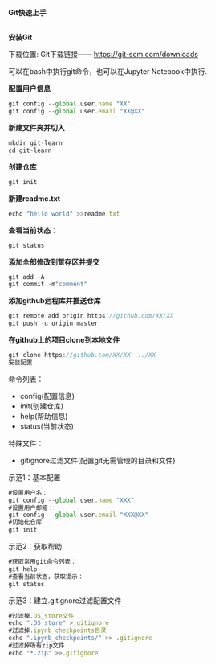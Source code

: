 **Git快速上手**

## 

**安装Git**

下载位置: Git下载链接—— https://git-scm.com/downloads

可以在bash中执行git命令，也可以在Jupyter Notebook中执行.

**配置用户信息**

```javascript
git config --global user.name "XX"
git config --global user.email "XX@XX"
```

**新建文件夹并切入**

```javascript
mkdir git-learn
cd git-learn
```

**创建仓库**

```javascript
git init
```

**新建readme.txt**

```javascript
echo "hello world" >>readme.txt
```

**查看当前状态：**

```javascript
git status
```

**添加全部修改到暂存区并提交**

```javascript
git add -A
git commit -m"comment"
```

**添加github远程库并推送仓库**

```javascript
git remote add origin https://github.com/XX/XX
git push -u origin master
```

**在github上的项目clone到本地文件**

```javascript
git clone https://github.com/XX/XX  ../XX
安装配置
```

命令列表：

- config(配置信息)
- init(创建仓库)
- help(帮助信息)
- status(当前状态)

特殊文件：

- gitignore过滤文件(配置git无需管理的目录和文件)

示范1：基本配置

```javascript
#设置用户名：
git config --global user.name "XXX"
#设置用户邮箱：
git config --global user.email "XXX@XX"
#初始化仓库
git init 
```

示范2：获取帮助

```javascript
#获取常用git命令列表：
git help
#查看当前状态，获取提示：
git status
```

示范3：建立.gitignore过滤配置文件

```javascript
#过滤掉.DS_store文件
echo ".DS_store" >.gitignore
#过滤掉.ipynb_checkpoints目录
echo ".ipynb_checkpoints/" >> .gitignore
#过滤掉所有zip文件
echo "*.zip" >>.gitignore
```